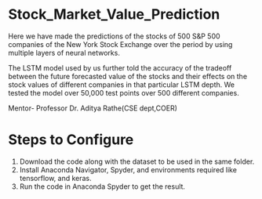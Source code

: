 # Stock_Market_Value_Prediction

Here we have made the predictions of the stocks of 500 S&P 500 companies of the New York Stock Exchange over the period by using multiple layers of neural networks.

The LSTM model used by us further told the accuracy of the tradeoff between the future forecasted value of the stocks and their effects on the stock values of different companies in that particular LSTM depth.
We tested the model over 50,000 test points over 500 different companies.

Mentor- Professor Dr. Aditya Rathe(CSE dept,COER)

# Steps to Configure
1) Download the code along with the dataset to be used in the same folder.
2) Install Anaconda Navigator, Spyder, and environments required like tensorflow, and keras.
3) Run the code in Anaconda Spyder to get the result. 
